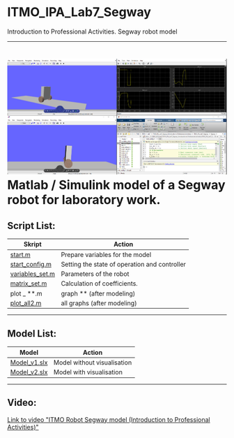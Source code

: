 # ITMO_IPA_Lab7_Segway
  Introduction to Professional Activities. Segway robot model
***
![alt text](picture.jpg)
Matlab / Simulink model of a Segway robot for laboratory work.
=============================
Script List:
------------
Skript  | Action
------------- | -------------
[start.m](Segway/start.m)  | Prepare variables for the model
[start_config.m](Segway/start_config.m)  | Setting the state of operation and controller
[variables_set.m](Segway/variables_set.m)  | Parameters of the robot
[matrix_set.m](Segway/matrix_set.m)  | Calculation of coefficients.
plot _ **.m  | graph ** (after modeling)
[plot_all2.m](Segway/plot_all2.m)  | all graphs (after modeling)
------------
Model List:
------------
Model  | Action
------------- | -------------
[Model_v1.slx](Segway/Model_v1.slx)  | Model without visualisation
[Model_v2.slx](Segway/Model_v2.slx)  | Model with visualisation
---------
Video:
------------
[Link to video "ITMO Robot Segway model (Introduction to Professional Activities)"](https://www.youtube.com/watch?v=slTVVhuOB-c)
